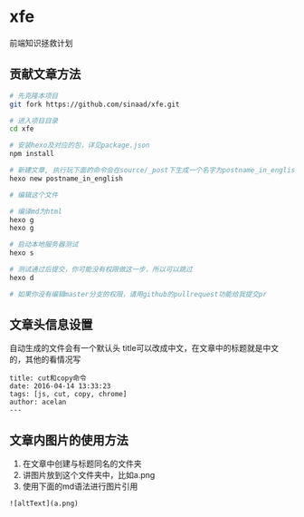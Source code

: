 # xfe
前端知识拯救计划

## 贡献文章方法
```bash
# 先克隆本项目
git fork https://github.com/sinaad/xfe.git

# 进入项目目录
cd xfe

# 安装hexo及对应的包，详见package.json
npm install

# 新建文章, 执行玩下面的命令会在source/_post下生成一个名字为postname_in_english.md的文件
hexo new postname_in_english

# 编辑这个文件

# 编译md为html
hexo g
hexo g

# 启动本地服务器测试
hexo s

# 测试通过后提交，你可能没有权限做这一步，所以可以跳过
hexo d

# 如果你没有编辑master分支的权限，请用github的pullrequest功能给我提交pr
```

## 文章头信息设置
自动生成的文件会有一个默认头
title可以改成中文，在文章中的标题就是中文的，其他的看情况写

```text
title: cut和copy命令
date: 2016-04-14 13:33:23
tags: [js, cut, copy, chrome]
author: acelan
---
```

## 文章内图片的使用方法
1. 在文章中创建与标题同名的文件夹
2. 讲图片放到这个文件夹中，比如a.png
3. 使用下面的md语法进行图片引用
```text
![altText](a.png)
```
